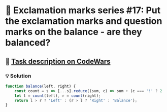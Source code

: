 # 📝 Exclamation marks series #17: Put the exclamation marks and question marks on the balance - are they balanced?

## 🔗 [Task description on CodeWars](https://www.codewars.com/kata/57fb44a12b53146fe1000136)

### 💡 Solution

```javascript
function balance(left, right) {
    const count = s => [...s].reduce((sum, c) => sum + (c === '!' ? 2 : 3), 0);
    let l = count(left), r = count(right);
    return l > r ? 'Left' : (r > l ? 'Right' : 'Balance');
}
```
